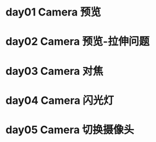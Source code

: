 
# day01 Camera 预览

# day02 Camera 预览-拉伸问题

# day03 Camera 对焦

# day04 Camera 闪光灯

# day05 Camera 切换摄像头

